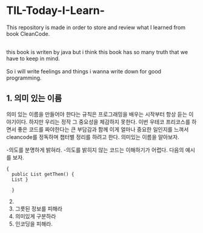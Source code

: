 # TIL-Today-I-Learn-
This repository is made in order to store and review what I learned from book CleanCode.

<br>this book is writen by java but i think this book has so many truth that we have to keep in mind.</br>
<br>So i will write feelings and things i wanna write down for good programming.</br>


## 1. 의미 있는 이름

<p>의미 있는 이름을 만들어야 한다는 규칙은 프로그래밍을 배우는 시작부터 항상 듣는 이야기이다. 하지만 우리는 정작 그 중요성을 체감하지 못한다. 이번 우테코 프리코스를 하면서 좋은 코드를 짜야한다는 큰 부담감과 함께 이게 얼마나 중요한 일인지를 느껴서 cleancode를 정독하며 챕터별 정리를 하려고 한다. 의미있는 이름을 알아보자.</p>

-의도를 분명하게 밝혀라.
  -의도를 밝히지 않는 코드는 이해하기가 어렵다. 다음의 예시를 보자. 
  <pre><code>{
  public List<int[]> getThem() {
  List<int[]> }
  
  }</code></pre>
2. 
3. 그릇된 정보를 피해라
4. 의미있게 구분하라
5. 인코딩을 피해라.
</p>
